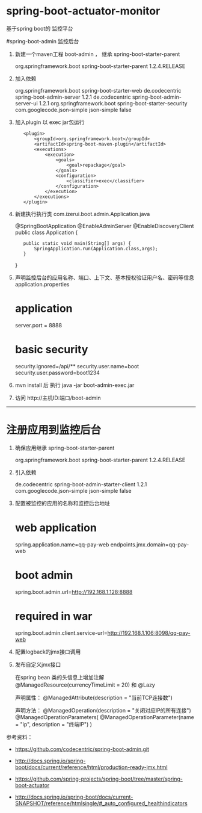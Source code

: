 # spring-boot-actuator-monitor
基于spring boot的 监控平台

#spring-boot-admin 监控后台



1.   新建一个maven工程 boot-admin ， 继承 spring-boot-starter-parent
	

		<parent>
	        <groupId>org.springframework.boot</groupId>
	        <artifactId>spring-boot-starter-parent</artifactId>
	        <version>1.2.4.RELEASE</version>
	    </parent>

2.	 加入依赖


		<dependency>
            <groupId>org.springframework.boot</groupId>
            <artifactId>spring-boot-starter-web</artifactId>
        </dependency>
        <dependency>
            <groupId>de.codecentric</groupId>
            <artifactId>spring-boot-admin-server</artifactId>
            <version>1.2.1</version>
        </dependency>
        <dependency>
            <groupId>de.codecentric</groupId>
            <artifactId>spring-boot-admin-server-ui</artifactId>
            <version>1.2.1</version>
        </dependency>
        <dependency>
            <groupId>org.springframework.boot</groupId>
            <artifactId>spring-boot-starter-security</artifactId>
        </dependency>
        <dependency>
            <groupId>com.googlecode.json-simple</groupId>
            <artifactId>json-simple</artifactId>
            <optional>false</optional>
        </dependency>

3.	 加入plugin 以 exec jar包运行


			<plugin>
                <groupId>org.springframework.boot</groupId>
                <artifactId>spring-boot-maven-plugin</artifactId>
                <executions>
                    <execution>
                        <goals>
                            <goal>repackage</goal>
                        </goals>
                        <configuration>
                            <classifier>exec</classifier>
                        </configuration>
                    </execution>
                </executions>
            </plugin>

4.   新建执行执行类   com.izerui.boot.admin.Application.java


		@SpringBootApplication
		@EnableAdminServer
		@EnableDiscoveryClient
		public class Application {
		
		    public static void main(String[] args) {
		        SpringApplication.run(Application.class,args);
		    }
		}

5.   声明监控后台的应用名称、端口、上下文、基本授权验证用户名、密码等信息  application.properties


		# application
		server.port = 8888
		
		# basic security
		security.ignored=/api/**
		security.user.name=boot
		security.user.password=boot1234


6.  mvn install 后 执行 java -jar boot-admin-exec.jar

7.  访问 http://主机ID:端口/boot-admin



----------


# 注册应用到监控后台

1.   确保应用继承 spring-boot-starter-parent


		<parent>
	        <groupId>org.springframework.boot</groupId>
	        <artifactId>spring-boot-starter-parent</artifactId>
	        <version>1.2.4.RELEASE</version>
	    </parent>

2.   引入依赖


		<dependency>
            <groupId>de.codecentric</groupId>
            <artifactId>spring-boot-admin-starter-client</artifactId>
            <version>1.2.1</version>
        </dependency>
        <dependency>
            <groupId>com.googlecode.json-simple</groupId>
            <artifactId>json-simple</artifactId>
            <optional>false</optional>
        </dependency>

3.   配置被监控的应用的名称和监控后台地址

		# web application
		spring.application.name=qq-pay-web
		endpoints.jmx.domain=qq-pay-web
		
		# boot admin
		spring.boot.admin.url=http://192.168.1.128:8888
		# required in war
		spring.boot.admin.client.service-url=http://192.168.1.106:8098/qq-pay-web


4.   配置logback的jmx接口调用

		<?xml version="1.0" encoding="UTF-8"?>
		<configuration>
		    <include resource="org/springframework/boot/logging/logback/base.xml"/>
		    <jmxConfigurator/>
		    <logger name="com.izerui" level="DEBUG"/>
		    <root level="INFO">
		        <appender-ref ref="CONSOLE" />
		        <appender-ref ref="FILE" />
		    </root>
		</configuration>

5.   发布自定义jmx接口


		在spring bean 类的头信息上增加注解 @ManagedResource(currencyTimeLimit = 20) 和 @Lazy

		声明属性： @ManagedAttribute(description = "当前TCP连接数")

		声明方法： @ManagedOperation(description = "关闭对应IP的所有连接")
			      @ManagedOperationParameters(
			            @ManagedOperationParameter(name = "ip", description = "终端IP")
			      )



参考资料：

* https://github.com/codecentric/spring-boot-admin.git

* http://docs.spring.io/spring-boot/docs/current/reference/html/production-ready-jmx.html

* https://github.com/spring-projects/spring-boot/tree/master/spring-boot-actuator

* http://docs.spring.io/spring-boot/docs/current-SNAPSHOT/reference/htmlsingle/#_auto_configured_healthindicators
